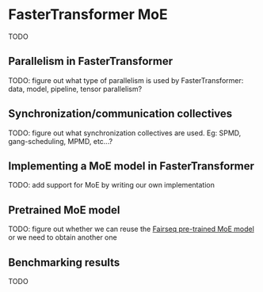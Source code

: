 # FasterTransformer MoE

TODO

## Parallelism in FasterTransformer

TODO: figure out what type of parallelism is used by FasterTransformer: data, model, pipeline, tensor parallelism?

## Synchronization/communication collectives

TODO: figure out what synchronization collectives are used. Eg: SPMD, gang-scheduling, MPMD, etc...?

## Implementing a MoE model in FasterTransformer

TODO: add support for MoE by writing our own implementation

## Pretrained MoE model

TODO: figure out whether we can reuse the [Fairseq pre-trained MoE model](https://github.com/facebookresearch/fairseq/tree/main/examples/moe_lm) or we need to obtain another one

## Benchmarking results

TODO